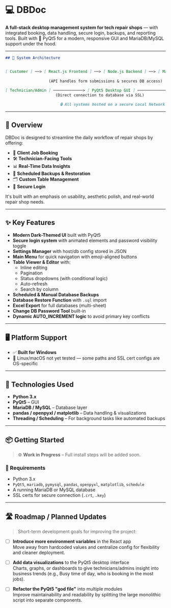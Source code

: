 # 💻 DBDoc

**A full-stack desktop management system for tech repair shops** — with integrated booking, data handling, secure login, backups, and reporting tools. Built with 💙 PyQt5 for a modern, responsive GUI and MariaDB/MySQL support under the hood.

---

```markdown
## 📐 System Architecture


[ Customer ] ──> [ React.js Frontend ] ──> [ Node.js Backend ] ──> [ MariaDB ]
                                                                       ▲
                   (API handles form submissions & secures DB access)  │
                                                                       │
[ Technician/Admin ] ─────────────> [ PyQt5 Desktop GUI ] ─────────────┘
                      (Direct connection to database via SSL)

                        🔒 All systems hosted on a secure Local Network


```
---

## 🚀 Overview

DBDoc is designed to streamline the daily workflow of repair shops by offering:

- 🧾 **Client Job Booking**
- 🛠️ **Technician-Facing Tools**
- 📊 **Real-Time Data Insights**
- 💾 **Scheduled Backups & Restoration**
- 🗂️ **Custom Table Management**
- 🔐 **Secure Login**

It's built with an emphasis on usability, aesthetic polish, and real-world repair shop needs.

---

## ✨ Key Features

- **Modern Dark-Themed UI** built with PyQt5
- **Secure login system** with animated elements and password visibility toggle
- **Settings Manager** with host/db config stored in JSON
- **Main Menu** for quick navigation with emoji-aligned buttons
- **Table Viewer & Editor** with:
  - Inline editing
  - Pagination
  - Status dropdowns (with conditional logic)
  - Auto-refresh
  - Search by column
- **Scheduled & Manual Database Backups**
- **Database Restore Function** with `.sql` import
- **Excel Export** for full databases (multi-sheet)
- **Change DB Password Tool** built-in
- **Dynamic AUTO_INCREMENT logic** to avoid primary key conflicts

---

## 🖥️ Platform Support

- ✅ **Built for Windows**  
- 🐧 Linux/macOS not yet tested — some paths and SSL cert configs are OS-specific

---

## 🧠 Technologies Used

- **Python 3.x**
- **PyQt5** – GUI
- **MariaDB / MySQL** – Database layer
- **pandas / openpyxl / matplotlib** – Data handling & visualizations
- **Threading / Scheduling** – For background tasks like automated backups

---

## 📦 Getting Started

> ⚙️ **Work in Progress** – Full install steps will be added soon.

### 🧰 Requirements

- Python 3.x
- `PyQt5`, `mariadb`, `pymysql`, `pandas`, `openpyxl`, `matplotlib`, `schedule`
- A running MariaDB or MySQL database
- SSL certs for secure connection (`.crt`, `.key`)

---

## 🛣️ Roadmap / Planned Updates

> Short-term development goals for improving the project:

- [ ] **Introduce more environment variables** in the React app  
  Move away from hardcoded values and centralize config for flexibility and cleaner deployment.

- [ ] **Add data visualizations** to the PyQt5 desktop interface  
  Charts, graphs, or dashboards to give technicians/admins insight into business trends (e.g., Busy time of day, who is booking in the most jobs).

- [ ] **Refactor the PyQt5 "god file"** into multiple modules  
  Improve maintainability and readability by splitting the large monolithic script into separate components.


